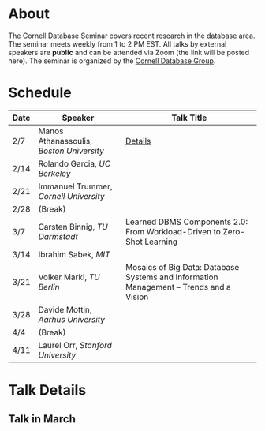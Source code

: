 # About

The Cornell Database Seminar covers recent research in the database area. The seminar meets weekly from 1 to 2 PM EST. All talks by external speakers are **public** and can be attended via Zoom (the link will be posted here). The seminar is organized by the [Cornell Database Group](https://itrummer.github.io/dbgrouphp/).

# Schedule

|Date|Speaker|Talk Title|
|---|----- | ------- |
|2/7|Manos Athanassoulis, _Boston University_ | [Details](#talk-in-march)
|2/14|Rolando Garcia, _UC Berkeley_ |
|2/21| Immanuel Trummer, _Cornell University_| |
|2/28| (Break) | |
|3/7|Carsten Binnig, _TU Darmstadt_ | Learned DBMS Components 2.0: From Workload-Driven to Zero-Shot Learning|
|3/14|Ibrahim Sabek, _MIT_ | |
|3/21|Volker Markl, _TU Berlin_ | Mosaics of Big Data: Database Systems and Information Management – Trends and a Vision|
|3/28|Davide Mottin, _Aarhus University_ | |
|4/4|(Break)| |
|4/11|Laurel Orr, _Stanford University_ | |

# Talk Details

## Talk in March
